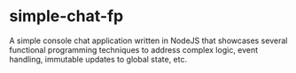 # simple-chat-fp

A simple console chat application written in NodeJS that showcases several
functional programming techniques to address complex logic, event handling,
immutable updates to global state, etc.
